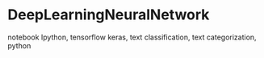 # DeepLearningNeuralNetwork
notebook Ipython, tensorflow keras, text classification, text categorization, python 
